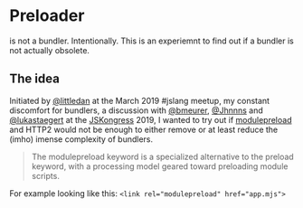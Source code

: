 # Preloader

is not a bundler. Intentionally.
This is an experiemnt to find out if a bundler is not actually obsolete.

## The idea

Initiated by [@littledan] at the March 2019 #jslang meetup, my constant discomfort for bundlers, a discussion
with [@bmeurer], [@Jhnnns] and [@lukastaegert] at the [JSKongress] 2019, I wanted to
try out if [modulepreload] and HTTP2 would not be enough to either remove or
at least reduce the (imho) imense complexity of bundlers.

> The modulepreload keyword is a specialized alternative to the preload keyword, with a processing
> model geared toward preloading module scripts.

For example looking like this: `<link rel="modulepreload" href="app.mjs">`

[@Jhnnns]: https://twitter.com/Jhnnns
[@littledan]: https://twitter.com/littledan
[@lukastaegert]: https://twitter.com/lukastaegert
[JSKongress]: https://js-kongress.com/
[@bmeurer]: https://twitter.com/bmeurer
[modulepreload]: https://html.spec.whatwg.org/multipage/links.html#link-type-modulepreload